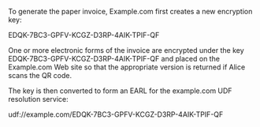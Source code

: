 To generate the paper invoice, Example.com first creates a new encryption key:

EDQK-7BC3-GPFV-KCGZ-D3RP-4AIK-TPIF-QF

One or more electronic forms of the invoice are encrypted under the key 
EDQK-7BC3-GPFV-KCGZ-D3RP-4AIK-TPIF-QF and placed on the Example.com Web site so that 
the appropriate version is returned if Alice scans the QR code.

The key is then converted to form an EARL for the example.com UDF resolution service:

udf://example.com/EDQK-7BC3-GPFV-KCGZ-D3RP-4AIK-TPIF-QF

